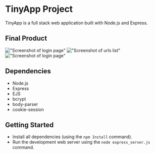 # TinyApp Project

TinyApp is a full stack web application built with Node.js and Express.

## Final Product

!["Screenshot of login page"](#)
!["Screenshot of urls list"](#)
!["Screenshot of login page"](#)

## Dependencies

- Node.js
- Express
- EJS
- bcrypt
- body-parser
- cookie-session

## Getting Started

- Install all dependencies (using the `npm Install` command).
- Run the development web server using the `node express_server.js` command.